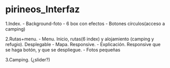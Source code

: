 pirineos_Interfaz
=================

1.Index.
    - Background-foto
    - 6 box con efectos
    - Botones círculos(acceso a camping)
    
2.Rutas+menu.
    - Menu. Inicio, rutas(6 index) y alojamiento (camping y refugio). Desplegable
    - Mapa. Responsive. 
    - Explicación. Responsive que se haga botón, y que se despliegue.
    - Fotos pequeñas
    
3.Camping. (¿slider?)
